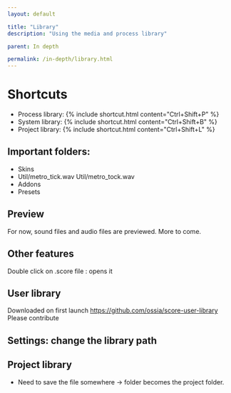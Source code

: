 ```yaml
---
layout: default

title: "Library"
description: "Using the media and process library"

parent: In depth

permalink: /in-depth/library.html
---
```



# Shortcuts

- Process library: {% include shortcut.html content="Ctrl+Shift+P" %}
- System library: {% include shortcut.html content="Ctrl+Shift+B" %}
- Project library: {% include shortcut.html content="Ctrl+Shift+L" %}

## Important folders:
- Skins
- Util/metro_tick.wav Util/metro_tock.wav
- Addons
- Presets

## Preview
For now, sound files and audio files are previewed.
More to come.

## Other features
Double click on .score file : opens it

## User library
Downloaded on first launch
https://github.com/ossia/score-user-library
Please contribute

## Settings: change the library path

## Project library
- Need to save the file somewhere -> folder becomes the project folder.